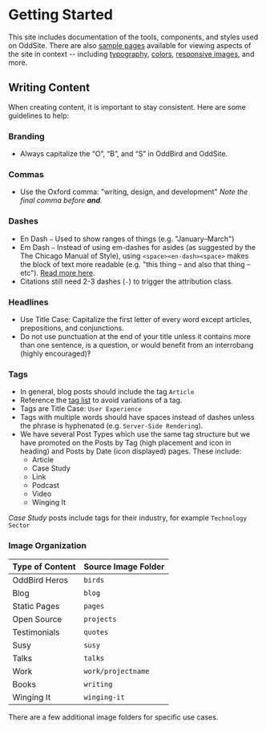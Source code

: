 # Getting Started

This site includes documentation of the tools,
components, and styles used on OddSite.
There are also [sample pages](/sample/) available
for viewing aspects of the site in context --
including [typography](/sample/type/),
[colors](/cascading-colors/), [responsive images](/sample/images/), and more.

## Writing Content

When creating content, it is important to stay consistent. Here are some
guidelines to help:

### Branding

- Always capitalize the “O”, “B”, and “S” in OddBird and OddSite.

### Commas

- Use the Oxford comma: "writing, design, and development"
  *Note the final comma before **and**.*

### Dashes

- En Dash `–` Used to show ranges of things (e.g. "January–March")
- Em Dash `—` Instead of using em-dashes for asides (as suggested by the The
  Chicago Manual of Style), using `<space><en-dash><space>` makes the block of
  text more readable (e.g. "this thing – and also that thing – etc").
  [Read more here](https://www.smashingmagazine.com/2011/08/mind-your-en-and-em-dashes-typographic-etiquette/#the-en-dash-and-the-em-dash).
- Citations still need 2-3 dashes (`-`) to trigger the attribution class.

### Headlines

- Use Title Case: Capitalize the first letter of every word except articles,
  prepositions, and conjunctions.
- Do not use punctuation at the end of your title unless it contains
  more than one sentence, is a question, or would benefit from an interrobang
  (highly encouraged)‽

### Tags

- In general, blog posts should include the tag `Article`
- Reference the [tag list](/tags/) to avoid variations of a tag.
- Tags are Title Case: `User Experience`
- Tags with multiple words should have spaces instead of dashes unless the
  phrase is hyphenated (e.g. `Server-Side Rendering`).
- We have several Post Types which use the same tag structure but we have
  promoted on the Posts by Tag (high placement and icon in heading) and Posts
  by Date (icon displayed) pages. These include:
  - Article
  - Case Study
  - Link
  - Podcast
  - Video
  - Winging It

*Case Study* posts include tags for their industry, for example `Technology Sector`

### Image Organization

Type of Content | Source Image Folder
----------------|--------------------
 OddBird Heros | `birds`
 Blog | `blog`
 Static Pages | `pages`
 Open Source | `projects`
 Testimonials | `quotes`
 Susy | `susy`
 Talks | `talks`
 Work | `work/projectname`
 Books | `writing`
 Winging It | `winging-it`


There are a few additional image folders for specific use cases.
